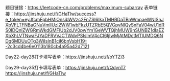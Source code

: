 题目链接：https://leetcode-cn.com/problems/maximum-subarray
表单链接：https://jinshuju.net/f/GHaTlw/success?e_token=eyJfcmFpbHMiOnsibWVzc2FnZSI6IkxTMHRDaTBnWmpaeWNISnJXbVFLTFNBaGNuVmllUzl2WW1wbFkzUTZRbE5QVGpvNlQySnFaV04wU1dRS0lDQnlZWGRmWkdGMFlUb2dJV0pwYm1GeWVTQjhMUW9nSUNBZ1dIaEZXbXhLVTNwaFJYaDFRVVJCTWdvPSIsImV4cCI6IjIwMjAtMDctMTlUMDQ6NDg6MDUuOTg3WiIsInB1ciI6bnVsbH19--2c3cd4be6e0113b180cb4a95a42d7121




Day22-day28打卡填写表单：https://jinshuju.net/f/oYTZi3

Day29-day35打卡填写表单：https://jinshuju.net/f/QdynT7
https://jinshuju.net/f/GHaTlw
